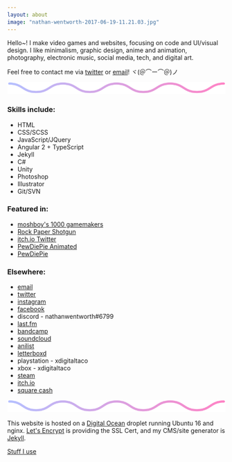 ```yaml
---
layout: about
image: "nathan-wentworth-2017-06-19-11.21.03.jpg"
---
```

Hello~! I make video games and websites, focusing on code and UI/visual design. I like minimalism, graphic design, anime and animation, photography, electronic music, social media, tech, and digital art.

Feel free to contact me via [twitter](https://twitter.com/nathanwentworth) or [email](ma&#105;lto&#58;me&#64;na%74h%&#54;1&#110;&#37;77en%74w&#111;rt&#104;&#46;c&#111;)! ヾ(＠⌒ー⌒＠)ノ

![zigzag](/assets/img/other/zigzag.png)

### Skills include:

* HTML
* CSS/SCSS
* JavaScript/JQuery
* Angular 2 + TypeScript
* Jekyll
* C#
* Unity
* Photoshop
* Illustrator
* Git/SVN

### Featured in:

* [moshboy's 1000 gamemakers](https://twitter.com/moshboy/status/792500324724461569)
* [Rock Paper Shotgun](https://www.rockpapershotgun.com/2016/08/13/best-free-games-of-the-week-28/)
* [itch.io Twitter](https://twitter.com/itchio/status/584928245214089217)
* [PewDiePie Animated](https://www.youtube.com/watch?v=-RCeZi0rxTs)
* [PewDiePie](https://www.youtube.com/watch?v=n5nPR4rmBu0)

### Elsewhere: 

* [email](ma&#105;lto&#58;me&#64;na%74h%&#54;1&#110;&#37;77en%74w&#111;rt&#104;&#46;c&#111;)
* [twitter](https://twitter.com/nathanwentworth)
* [instagram](https://www.instagram.com/nathanwentworth/)
* [facebook](https://www.facebook.com/nthnww)
* discord - nathanwentworth#6799
* [last.fm](http://www.last.fm/user/nwentworth)
* [bandcamp](https://bandcamp.com/nathanwentworth)
* [soundcloud](https://soundcloud.com/nathanwentworth)
* [anilist](https://anilist.co/user/nathan/animelist)
* [letterboxd](https://letterboxd.com/nathanwentworth/)
* playstation - xdigitaltaco
* xbox - xdigitaltaco
* [steam](http://steamcommunity.com/id/nathanwentworth/)
* [itch.io](https://nathanwentworth.itch.io/)
* [square cash](https://cash.me/$nathanwentworth)

![zigzag](/assets/img/other/zigzag.png) 

This website is hosted on a [Digital Ocean](https://m.do.co/c/24af6a0d4c4a) droplet running Ubuntu 16 and nginx. [Let's Encrypt](https://letsencrypt.org/) is providing the SSL Cert, and my CMS/site generator is [Jekyll](http://jekyllrb.com/).

[Stuff I use](/setup/)
 